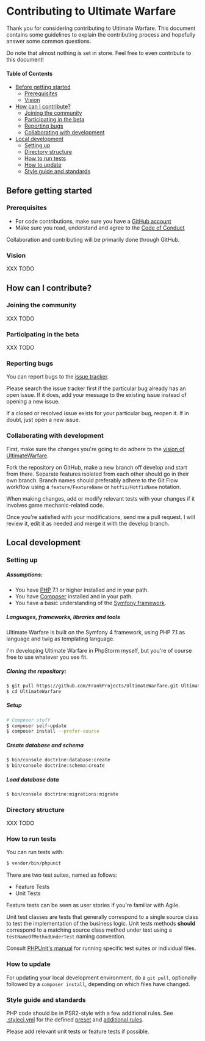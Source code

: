 # Contributing to Ultimate Warfare

Thank you for considering contributing to Ultimate Warfare. This document contains some guidelines to explain the contributing process and hopefully answer some common questions.

Do note that almost nothing is set in stone. Feel free to even contribute to this document!


#### Table of Contents

- [Before getting started](#before-getting-started)
  - [Prerequisites](#prerequisites)
  - [Vision](#vision)
- [How can I contribute?](#how-can-i-contribute)
  - [Joining the community](#joining-the-community)
  - [Participating in the beta](#participating-in-the-beta)
  - [Reporting bugs](#reporting-bugs)
  - [Collaborating with development](#collaborating-with-development)
- [Local development](#local-development)
  - [Setting up](#setting-up)
  - [Directory structure](#directory-structure)
  - [How to run tests](#how-to-run-tests)
  - [How to update](#how-to-update)
  - [Style guide and standards](#style-guide-and-standards)


## Before getting started

### Prerequisites

- For code contributions, make sure you have a [GitHub account](https://github.com/signup/free)
- Make sure you read, understand and agree to the [Code of Conduct](CODE_OF_CONDUCT.md)

Collaboration and contributing will be primarily done through GitHub.


### Vision

XXX TODO
 
## How can I contribute?

### Joining the community

XXX TODO

### Participating in the beta

XXX TODO

### Reporting bugs

You can report bugs to the [issue tracker](https://github.com/FrankProjects/UltimateWarfare/issues).

Please search the issue tracker first if the particular bug already has an open issue. If it does, add your message to the existing issue instead of opening a new issue.

If a closed or resolved issue exists for your particular bug, reopen it. If in doubt, just open a new issue.


### Collaborating with development

First, make sure the changes you're going to do adhere to the [vision of UltimateWarfare](#vision).

Fork the repository on GitHub, make a new branch off develop and start from there. Separate features isolated from each other should go in their own branch. Branch names should preferably adhere to the Git Flow workflow using a `feature/FeatureName` or `hotfix/HotfixName` notation. 

When making changes, add or modify relevant tests with your changes if it involves game mechanic-related code.

Once you're satisfied with your modifications, send me a pull request. I will review it, edit it as needed and merge it with the develop branch.


## Local development
 
### Setting up

##### Assumptions:

- You have [PHP](http://www.php.net/) 7.1 or higher installed and in your path.
- You have [Composer](https://getcomposer.org/) installed and in your path.
- You have a basic understanding of the [Symfony framework](https://symfony.com/).


##### Languages, frameworks, libraries and tools

Ultimate Warfare is built on the Symfony 4 framework, using PHP 7.1 as language and twig as templating language.

I'm developing Ultimate Warfare in PhpStorm myself, but you're of course free to use whatever you see fit.


##### Cloning the repository:

```bash
$ git pull https://github.com/FrankProjects/UltimateWarfare.git UltimateWarfare
$ cd UltimateWarfare
```


##### Setup

```bash
# Composer stuff
$ composer self-update
$ composer install --prefer-source

```


##### Create database and schema

```bash
$ bin/console doctrine:database:create
$ bin/console doctrine:schema:create
```


##### Load database data

```bash
$ bin/console doctrine:migrations:migrate
```


### Directory structure

XXX TODO


### How to run tests

You can run tests with:

```bash
$ vendor/bin/phpunit
```

There are two test suites, named as follows:

- Feature Tests
- Unit Tests

Feature tests can be seen as user stories if you're familiar with Agile.

Unit test classes are tests that generally correspond to a single source class to test the implementation of the business logic. Unit tests methods **should** correspond to a matching source class method under test using a `testNameOfMethodUnderTest` naming convention.

Consult [PHPUnit's manual](https://phpunit.de/manual/5.7/en/index.html) for running specific test suites or individual files.


### How to update

For updating your local development environment, do a `git pull`, optionally followed by a `composer install`, depending on which files have changed.


### Style guide and standards

PHP code should be in PSR2-style with a few additional rules. See [.styleci.yml](https://github.com/FrankProjects/UltimateWarfare/blob/master/.styleci.yml) for the defined [preset](https://styleci.readme.io/docs/presets#section-psr2) and [additional rules](https://styleci.readme.io/docs/fixers).

Please add relevant unit tests or feature tests if possible.
